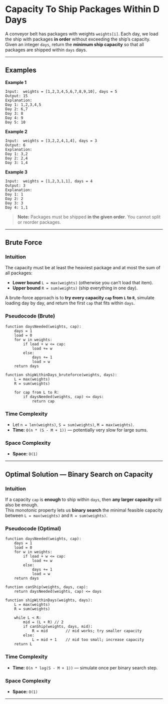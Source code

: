 # Capacity To Ship Packages Within D Days

A conveyor belt has packages with weights `weights[i]`. Each day, we load the ship with packages **in order** without exceeding the ship’s capacity. Given an integer `days`, return the **minimum ship capacity** so that all packages are shipped within `days` days.

---

## Examples

**Example 1**

```text
Input:  weights = [1,2,3,4,5,6,7,8,9,10], days = 5
Output: 15
Explanation:
Day 1: 1,2,3,4,5
Day 2: 6,7
Day 3: 8
Day 4: 9
Day 5: 10
```

**Example 2**

```text
Input:  weights = [3,2,2,4,1,4], days = 3
Output: 6
Explanation:
Day 1: 3,2
Day 2: 2,4
Day 3: 1,4
```

**Example 3**

```text
Input:  weights = [1,2,3,1,1], days = 4
Output: 3
Explanation:
Day 1: 1
Day 2: 2
Day 3: 3
Day 4: 1,1
```

> **Note:** Packages must be shipped **in the given order**. You cannot split or reorder packages.

---

## Brute Force

### Intuition
The capacity must be at least the heaviest package and at most the sum of all packages:
- **Lower bound** `L = max(weights)` (otherwise you can’t load that item).
- **Upper bound** `R = sum(weights)` (ship everything in one day).

A brute-force approach is to **try every capacity `cap` from `L` to `R`**, simulate loading day by day, and return the first `cap` that fits within `days`.

### Pseudocode (Brute)
```text
function daysNeeded(weights, cap):
    days = 1
    load = 0
    for w in weights:
        if load + w <= cap:
            load += w
        else:
            days += 1
            load = w
    return days

function shipWithinDays_bruteforce(weights, days):
    L = max(weights)
    R = sum(weights)

    for cap from L to R:
        if daysNeeded(weights, cap) <= days:
            return cap
```
### Time Complexity
- Let `n = len(weights)`, `S = sum(weights)`, `M = max(weights)`.
- **Time:** `O(n * (S - M + 1))` — potentially very slow for large sums.
### Space Complexity
- **Space:** `O(1)`

---

## Optimal Solution — Binary Search on Capacity

### Intuition
If a capacity `cap` is **enough** to ship within `days`, then **any larger capacity** will also be enough.  
This monotonic property lets us **binary search** the minimal feasible capacity between `L = max(weights)` and `R = sum(weights)`.

### Pseudocode (Optimal)
```text
function daysNeeded(weights, cap):
    days = 1
    load = 0
    for w in weights:
        if load + w <= cap:
            load += w
        else:
            days += 1
            load = w
    return days

function canShip(weights, days, cap):
    return daysNeeded(weights, cap) <= days

function shipWithinDays(weights, days):
    L = max(weights)
    R = sum(weights)

    while L < R:
        mid = (L + R) // 2
        if canShip(weights, days, mid):
            R = mid        // mid works; try smaller capacity
        else:
            L = mid + 1    // mid too small; increase capacity
    return L
```
### Time Complexity
- **Time:** `O(n * log(S - M + 1))` — simulate once per binary search step.
### Space Complexity
- **Space:** `O(1)`

---



